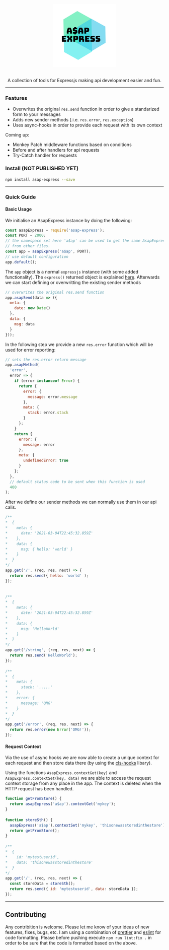 
<div align="center">
  <br/>
  <img src="./support/logo.png"/>
  <br/>
  <br/>
  <p>
  A collection of tools for Expressjs making api development
  easier and fun.
  </p>
</div>

---

### Features

- Overwrites the original `res.send` function in order to give a standarized form to your messages
- Adds new sender methods (.i.e. `res.error`, `res.exception`)
- Uses async-hooks in order to provide each request with its own context

Coming up:
- Monkey Patch middleware functions based on conditions
- Before and after handlers for api requests
- Try-Catch handler for requests

### Install (NOT PUBLISHED YET)

```bash
npm install asap-express --save
```

---

### Quick Guide

#### Basic Usage
We initialise an AsapExpress instance by doing the following:
```js
const asapExpress = require('asap-express');
const PORT = 2000;
// the namespace set here 'a$ap' can be used to get the same AsapExpress instance
// from other files.
const app = asapExpress('a$ap', PORT);
// use default configuration
app.default();
```
The `app` object is a normal `expressjs` instance (with some added functionality).
The `express()` returned object is explained [here](https://expressjs.com/en/5x/api.html#express).
Afterwards we can start defining or overwritting the existing sender methods
```js
// overwrites the original res.send function
app.asapSend(data => ({
  meta: {
    date: new Date()
  },
  data: {
    msg: data
  }
}));
```
In the following step we provide a new `res.error` function which will be used for
error reporting:
```js
// sets the res.error return message
app.asapMethod(
  'error',
  error => {
    if (error instanceof Error) {
      return {
        error: {
          message: error.message
        },
        meta: {
          stack: error.stack
        }
      };
    }
    return {
      error: {
        message: error
      },
      meta: {
        undefinedError: true
      }
    };
  },
  // default status code to be sent when this function is used
  400
);
```
After we define our sender methods we can normally use them in our api calls.
```js
/**
*  {
*    meta: {
*      date: '2021-03-04T22:45:32.859Z'
*    },
*    data: {
*      msg: { hello: 'world' }
*    }
*  }
*/
app.get('/', (req, res, next) => {
  return res.send({ hello: 'world' );
});


/**
*  {
*    meta: {
*      date: '2021-03-04T22:45:32.859Z'
*    },
*    data: {
*      msg: 'HelloWorld'
*    }
*  }
*/
app.get('/string', (req, res, next) => {
  return res.send('HelloWorld');
});

/**
*  {
*    meta: {
*      stack: '.....'
*    },
*    error: {
*      message: 'OMG'
*    }
*  }
*/
app.get('/error', (req, res, next) => {
  return res.error(new Error('OMG!'));
});
```

#### Request Context

Via the use of async hooks we are now able to create a unique context for
each request and then store data there (by using the [cls-hooks](https://www.npmjs.com/package/cls-hooked) libary).

Using the functions `AsapExpress.contextGet(key)` and `AsapExpress.contextSet(key, data)`
we are able to access the request context storage from any place in the app. The context is deleted
when the HTTP request has been handled.
```js
function getFromStore() {
  return asapExpress('a$ap').contextGet('mykey');
}

function storeSth() {
  asapExpress('a$ap').contextSet('mykey', 'thisonewasstoredinthestore');
  return getFromStore();
}

/**
*  {
*    id: 'mytestuserid',
*    data: 'thisonewasstoredinthestore'
*  }
*/
app.get('/', (req, res, next) => {
  const storeData = storeSth();
  return res.send({ id: 'mytestuserid', data: storeData });
});
```

---

## Contributing

Any contribition is welcome. Please let me know of your ideas of new features, fixes, bugs, etc.
I am using a combination of [prettier](https://prettier.io/) and [eslint](https://eslint.org) for
code formatting. Please before pushing execute `npm run lint:fix .` in order to be sure that the code
is formatted based on the above.
